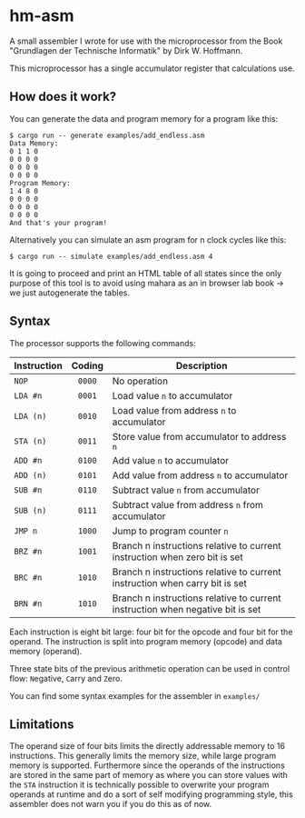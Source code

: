 # hm-asm
A small assembler I wrote for use with the microprocessor from the Book "Grundlagen der Technische Informatik" by Dirk
W. Hoffmann.

This microprocessor has a single accumulator register that calculations use.

## How does it work?
You can generate the data and program memory for a program like this:
```
$ cargo run -- generate examples/add_endless.asm
Data Memory:
0 1 1 0
0 0 0 0
0 0 0 0
0 0 0 0
Program Memory:
1 4 8 0
0 0 0 0
0 0 0 0
0 0 0 0
And that's your program!

```
Alternatively you can simulate an asm program for n clock cycles like this:
```
$ cargo run -- simulate examples/add_endless.asm 4
```
It is going to proceed and print an HTML table of all states since the only purpose of this tool is to avoid using
mahara as an in browser lab book -> we just autogenerate the tables.

## Syntax

The processor supports the following commands:

| Instruction | Coding | Description |
| ----------- |:------:| ----------- |
| `NOP`       | `0000` | No operation |
| `LDA #n`    | `0001` | Load value `n` to accumulator |
| `LDA (n)`   | `0010` | Load value from address `n` to accumulator |
| `STA (n)`    | `0011` | Store value from accumulator to address `n` |
| `ADD #n`    | `0100` | Add value `n` to accumulator |
| `ADD (n)`   | `0101` | Add value from address `n` to accumulator |
| `SUB #n`    | `0110` | Subtract value `n` from accumulator |
| `SUB (n)`   | `0111` | Subtract value from address `n` from accumulator |
| `JMP n`     | `1000` | Jump to program counter `n` |
| `BRZ #n`    | `1001` | Branch n instructions relative to current instruction when zero bit is set |
| `BRC #n`    | `1010` | Branch n instructions relative to current instruction when carry bit is set |
| `BRN #n`    | `1010` | Branch n instructions relative to current instruction when negative bit is set |

Each instruction is eight bit large: four bit for the opcode and four bit for the operand. The instruction is split into program memory (opcode) and data memory (operand).

Three state bits of the previous arithmetic operation can be used in control flow: `N`egative, `C`arry and `Z`ero.

You can find some syntax examples for the assembler in `examples/`

## Limitations
The operand size of four bits limits the directly addressable memory to 16 instructions. This generally limits the memory size, while large program memory is supported. Furthermore since the operands of the instructions are stored in the same part of memory as where you
can store values with the `STA` instruction it is technically possible to overwrite your program operands at runtime and do a
sort of self modifying programming style, this assembler does not warn you if you do this as of now.
